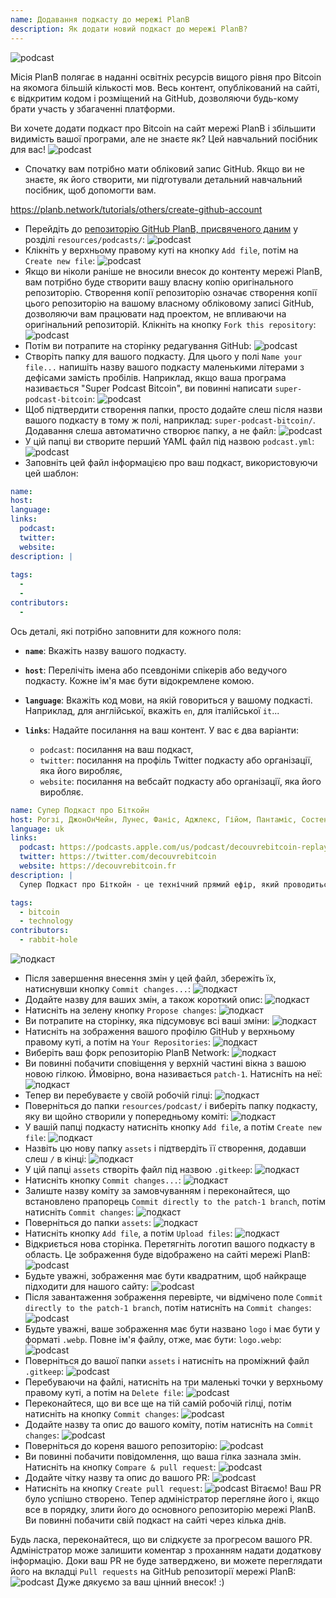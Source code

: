 ```yaml
---
name: Додавання подкасту до мережі PlanB
description: Як додати новий подкаст до мережі PlanB?
---
```

![podcast](assets/cover.webp)

Місія PlanB полягає в наданні освітніх ресурсів вищого рівня про Bitcoin на якомога більшій кількості мов. Весь контент, опублікований на сайті, є відкритим кодом і розміщений на GitHub, дозволяючи будь-кому брати участь у збагаченні платформи.

Ви хочете додати подкаст про Bitcoin на сайт мережі PlanB і збільшити видимість вашої програми, але не знаєте як? Цей навчальний посібник для вас!
![podcast](assets/01.webp)
- Спочатку вам потрібно мати обліковий запис GitHub. Якщо ви не знаєте, як його створити, ми підготували детальний навчальний посібник, щоб допомогти вам.

https://planb.network/tutorials/others/create-github-account


- Перейдіть до [репозиторію GitHub PlanB, присвяченого даним](https://github.com/DecouvreBitcoin/sovereign-university-data/tree/dev/resources/podcasts) у розділі `resources/podcasts/`:
![podcast](assets/02.webp)
- Клікніть у верхньому правому куті на кнопку `Add file`, потім на `Create new file`:
![podcast](assets/03.webp)
- Якщо ви ніколи раніше не вносили внесок до контенту мережі PlanB, вам потрібно буде створити вашу власну копію оригінального репозиторію. Створення копії репозиторію означає створення копії цього репозиторію на вашому власному обліковому записі GitHub, дозволяючи вам працювати над проектом, не впливаючи на оригінальний репозиторій. Клікніть на кнопку `Fork this repository`:
![podcast](assets/04.webp)
- Потім ви потрапите на сторінку редагування GitHub:
![podcast](assets/05.webp)
- Створіть папку для вашого подкасту. Для цього у полі `Name your file...` напишіть назву вашого подкасту маленькими літерами з дефісами замість пробілів. Наприклад, якщо ваша програма називається "Super Podcast Bitcoin", ви повинні написати `super-podcast-bitcoin`:
![podcast](assets/06.webp)
- Щоб підтвердити створення папки, просто додайте слеш після назви вашого подкасту в тому ж полі, наприклад: `super-podcast-bitcoin/`. Додавання слеша автоматично створює папку, а не файл:
![podcast](assets/07.webp)
- У цій папці ви створите перший YAML файл під назвою `podcast.yml`:
![podcast](assets/08.webp)
- Заповніть цей файл інформацією про ваш подкаст, використовуючи цей шаблон:

```yaml
name: 
host: 
language: 
links:
  podcast: 
  twitter: 
  website: 
description: |
  
tags:
  - 
  - 
contributors:
  - 
```

Ось деталі, які потрібно заповнити для кожного поля:

- **`name`**: Вкажіть назву вашого подкасту.
- **`host`**: Перелічіть імена або псевдоніми спікерів або ведучого подкасту. Кожне ім'я має бути відокремлене комою.
- **`language`**: Вкажіть код мови, на якій говориться у вашому подкасті. Наприклад, для англійської, вкажіть `en`, для італійської `it`...

- **`links`**: Надайте посилання на ваш контент. У вас є два варіанти:
	- `podcast`: посилання на ваш подкаст,
	- `twitter`: посилання на профіль Twitter подкасту або організації, яка його виробляє,
	- `website`: посилання на вебсайт подкасту або організації, яка його виробляє.
```yaml
name: Супер Подкаст про Біткойн
host: Рогзі, ДжонОнЧейн, Лунес, Фаніс, Аджлекс, Гійом, Пантаміс, Состен, Луїк
language: uk
links:
  podcast: https://podcasts.apple.com/us/podcast/decouvrebitcoin-replay/id1693844092
  twitter: https://twitter.com/decouvrebitcoin
  website: https://decouvrebitcoin.fr
description: |
  Супер Подкаст про Біткойн - це технічний прямий ефір, який проводиться раз на тиждень у Twitter, щоб глибоко зануритися в протокол Біткойн, рішення другого рівня та все, що вражає уяву. Наші ведучі Лунес, Пантаміс, Луїк та Состен відповідатимуть на ваші запитання та пропонуватимуть найбільш технічне шоу про Біткойн у світі.

tags:
  - bitcoin
  - technology
contributors:
  - rabbit-hole
```

![подкаст](assets/09.webp)

- Після завершення внесення змін у цей файл, збережіть їх, натиснувши кнопку `Commit changes...`:
![подкаст](assets/10.webp)
- Додайте назву для ваших змін, а також короткий опис:
![подкаст](assets/11.webp)
- Натисніть на зелену кнопку `Propose changes`:
![подкаст](assets/12.webp)
- Ви потрапите на сторінку, яка підсумовує всі ваші зміни:
![подкаст](assets/13.webp)
- Натисніть на зображення вашого профілю GitHub у верхньому правому куті, а потім на `Your Repositories`:
![подкаст](assets/14.webp)
- Виберіть ваш форк репозиторію PlanB Network:
![подкаст](assets/15.webp)
- Ви повинні побачити сповіщення у верхній частині вікна з вашою новою гілкою. Ймовірно, вона називається `patch-1`. Натисніть на неї:
![подкаст](assets/16.webp)
- Тепер ви перебуваєте у своїй робочій гілці:
![подкаст](assets/17.webp)
- Поверніться до папки `resources/podcast/` і виберіть папку подкасту, яку ви щойно створили у попередньому коміті: ![подкаст](assets/18.webp)
- У вашій папці подкасту натисніть кнопку `Add file`, а потім `Create new file`:
![подкаст](assets/19.webp)
- Назвіть цю нову папку `assets` і підтвердіть її створення, додавши слеш `/` в кінці:
![подкаст](assets/20.webp)
- У цій папці `assets` створіть файл під назвою `.gitkeep`:
![подкаст](assets/21.webp)
- Натисніть кнопку `Commit changes...`:
![подкаст](assets/22.webp)
- Залиште назву коміту за замовчуванням і переконайтеся, що встановлено прапорець `Commit directly to the patch-1 branch`, потім натисніть `Commit changes`:
![подкаст](assets/23.webp)
- Поверніться до папки `assets`:
![подкаст](assets/24.webp)
- Натисніть кнопку `Add file`, а потім `Upload files`:
![подкаст](assets/25.webp)
- Відкриється нова сторінка. Перетягніть логотип вашого подкасту в область. Це зображення буде відображено на сайті мережі PlanB: ![podcast](assets/26.webp)
- Будьте уважні, зображення має бути квадратним, щоб найкраще підходити для нашого сайту: ![podcast](assets/27.webp)
- Після завантаження зображення перевірте, чи відмічено поле `Commit directly to the patch-1 branch`, потім натисніть на `Commit changes`: ![podcast](assets/28.webp)
- Будьте уважні, ваше зображення має бути названо `logo` і має бути у форматі `.webp`. Повне ім'я файлу, отже, має бути: `logo.webp`: ![podcast](assets/29.webp)
- Поверніться до вашої папки `assets` і натисніть на проміжний файл `.gitkeep`: ![podcast](assets/30.webp)
- Перебуваючи на файлі, натисніть на три маленькі точки у верхньому правому куті, а потім на `Delete file`: ![podcast](assets/31.webp)
- Переконайтеся, що ви все ще на тій самій робочій гілці, потім натисніть на кнопку `Commit changes`: ![podcast](assets/32.webp)
- Додайте назву та опис до вашого коміту, потім натисніть на `Commit changes`: ![podcast](assets/33.webp)
- Поверніться до кореня вашого репозиторію: ![podcast](assets/34.webp)
- Ви повинні побачити повідомлення, що ваша гілка зазнала змін. Натисніть на кнопку `Compare & pull request`: ![podcast](assets/35.webp)
- Додайте чітку назву та опис до вашого PR: ![podcast](assets/36.webp)
- Натисніть на кнопку `Create pull request`: ![podcast](assets/37.webp)
Вітаємо! Ваш PR було успішно створено. Тепер адміністратор перегляне його і, якщо все в порядку, злити його до основного репозиторію мережі PlanB. Ви повинні побачити свій подкаст на сайті через кілька днів.

Будь ласка, переконайтеся, що ви слідкуєте за прогресом вашого PR. Адміністратор може залишити коментар з проханням надати додаткову інформацію. Доки ваш PR не буде затверджено, ви можете переглядати його на вкладці `Pull requests` на GitHub репозиторії мережі PlanB: ![podcast](assets/38.webp)
Дуже дякуємо за ваш цінний внесок! :)